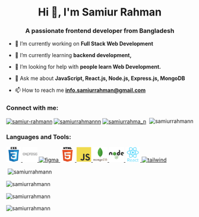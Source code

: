 <h1 align="center">Hi 👋, I'm Samiur Rahman</h1>
<h3 align="center">A passionate frontend developer from Bangladesh</h3>

- 🔭 I’m currently working on **Full Stack Web Development**

- 🌱 I’m currently learning **backend development,**

- 🤝 I’m looking for help with **people learn Web Development.**

- 💬 Ask me about **JavaScript, React.js, Node.js, Express.js, MongoDB**

- 📫 How to reach me **info.samiurrahman@gmail.com**

<h3 align="left">Connect with me:</h3>   <p><img align="right"  src="https://github.com/user-attachments/assets/9ad517b7-e8f4-45c5-b43a-7b367a9f3cea" alt="samiurrahmann" /></p>
<p align="left">
<a href="https://linkedin.com/in/samiur-rahmann" target="blank"><img align="center" src="https://raw.githubusercontent.com/rahuldkjain/github-profile-readme-generator/master/src/images/icons/Social/linked-in-alt.svg" alt="samiur-rahmann" height="30" width="40" /></a>
<a href="https://fb.com/samiurrahmannn" target="blank"><img align="center" src="https://raw.githubusercontent.com/rahuldkjain/github-profile-readme-generator/master/src/images/icons/Social/facebook.svg" alt="samiurrahmannn" height="30" width="40" /></a>
<a href="https://instagram.com/samiurrahma_n" target="blank"><img align="center" src="https://raw.githubusercontent.com/rahuldkjain/github-profile-readme-generator/master/src/images/icons/Social/instagram.svg" alt="samiurrahma_n" height="30" width="40" /></a>
</p>

<h3 align="left">Languages and Tools:</h3>
<p align="left"> <a href="https://www.w3schools.com/css/" target="_blank" rel="noreferrer"> <img src="https://raw.githubusercontent.com/devicons/devicon/master/icons/css3/css3-original-wordmark.svg" alt="css3" width="40" height="40"/> </a> <a href="https://expressjs.com" target="_blank" rel="noreferrer"> <img src="https://raw.githubusercontent.com/devicons/devicon/master/icons/express/express-original-wordmark.svg" alt="express" width="40" height="40"/> </a> <a href="https://www.figma.com/" target="_blank" rel="noreferrer"> <img src="https://www.vectorlogo.zone/logos/figma/figma-icon.svg" alt="figma" width="40" height="40"/> </a> <a href="https://www.w3.org/html/" target="_blank" rel="noreferrer"> <img src="https://raw.githubusercontent.com/devicons/devicon/master/icons/html5/html5-original-wordmark.svg" alt="html5" width="40" height="40"/> </a> <a href="https://developer.mozilla.org/en-US/docs/Web/JavaScript" target="_blank" rel="noreferrer"> <img src="https://raw.githubusercontent.com/devicons/devicon/master/icons/javascript/javascript-original.svg" alt="javascript" width="40" height="40"/> </a> <a href="https://www.mongodb.com/" target="_blank" rel="noreferrer"> <img src="https://raw.githubusercontent.com/devicons/devicon/master/icons/mongodb/mongodb-original-wordmark.svg" alt="mongodb" width="40" height="40"/> </a> <a href="https://nodejs.org" target="_blank" rel="noreferrer"> <img src="https://raw.githubusercontent.com/devicons/devicon/master/icons/nodejs/nodejs-original-wordmark.svg" alt="nodejs" width="40" height="40"/> </a> <a href="https://reactjs.org/" target="_blank" rel="noreferrer"> <img src="https://raw.githubusercontent.com/devicons/devicon/master/icons/react/react-original-wordmark.svg" alt="react" width="40" height="40"/> </a> <a href="https://tailwindcss.com/" target="_blank" rel="noreferrer"> <img src="https://www.vectorlogo.zone/logos/tailwindcss/tailwindcss-icon.svg" alt="tailwind" width="40" height="40"/> </a> </p>



<p>&nbsp;<img align="center" src="https://github-readme-stats.vercel.app/api?username=samiurrahmann&show_icons=true&locale=en" alt="samiurrahmann" /></p>

<p><img align="center" src="https://github-readme-streak-stats.herokuapp.com/?user=samiurrahmann&" alt="samiurrahmann" /></p>

<p><img align="center" src="https://github.com/user-attachments/assets/feccb522-8733-4eed-9c4b-156a6777c96a" alt="samiurrahmann" /></p>
<p><img align="center" src="https://github.com/user-attachments/assets/d505ad37-ce70-4e4d-9a69-dcc69f8a886e" alt="samiurrahmann" /></p>


